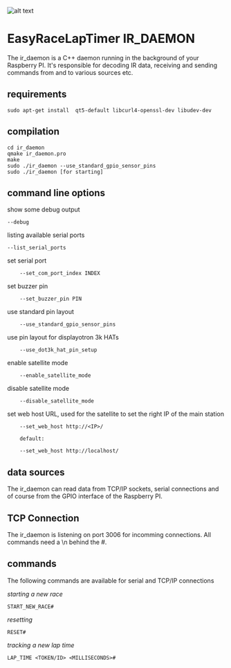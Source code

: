 ![alt text](http://www.airbirds.de/wp-content/uploads/2015/11/logo_big.png "EasyRaceLapTimer")

# EasyRaceLapTimer IR_DAEMON

The ir_daemon is a C++ daemon running in the background of your Raspberry PI. It's responsible for decoding IR data, receiving and sending commands from and to various sources etc.

## requirements

    sudo apt-get install  qt5-default libcurl4-openssl-dev libudev-dev

## compilation

    cd ir_daemon
    qmake ir_daemon.pro
    make
    sudo ./ir_daemon --use_standard_gpio_sensor_pins
    sudo ./ir_daemon [for starting]


## command line options

show some debug output

    --debug

listing available serial ports

    --list_serial_ports

set serial port

        --set_com_port_index INDEX

set buzzer pin

        --set_buzzer_pin PIN

use standard pin layout

        --use_standard_gpio_sensor_pins

use pin layout for displayotron 3k HATs

        --use_dot3k_hat_pin_setup

enable satellite mode

        --enable_satellite_mode

disable satellite mode

        --disable_satellite_mode

set web host URL, used for the satellite to set the right IP of the main station

        --set_web_host http://<IP>/

        default:

        --set_web_host http://localhost/
        
## data sources

   The ir_daemon can read data from TCP/IP sockets, serial connections and of course from the GPIO interface of the Raspberry PI.

## TCP Connection

The ir_daemon is listening on port 3006 for incomming connections. All commands need
a \n behind the #.



## commands

The following commands are available for serial and TCP/IP connections

*starting a new race*

    START_NEW_RACE#

*resetting*    

    RESET#

*tracking a new lap time*

    LAP_TIME <TOKEN/ID> <MILLISECONDS>#
